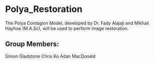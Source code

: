 # Polya_Restoration
The Polya Contagion Model, developed by Dr. Fady Alajaji and Mikhail Hayhoe (M.A.Sc), will be used to perform image restoration.

## Group Members:
Simon Gladstone
Chris Ko
Adan MacDonald